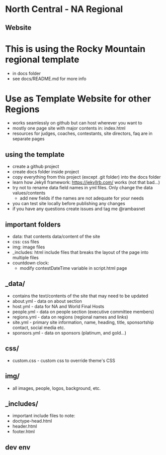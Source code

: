 # North Central - NA Regional

## Website
# This is using the Rocky Mountain regional template

- in docs folder
- see docs/README.md for more info


# Use as Template Website for other Regions
- works seamlessly on github but can host wherever you want to
- mostly one page site with major contents in: index.html
- resources for judges, coaches, contestants, site directors, faq are in separate pages

## using the template
- create a github project
- create docs folder inside project
- copy everything from this project (except .git folder) into the docs folder
- learn how Jekyll framework: https://jekyllrb.com/ works (not that bad...)
- try not to rename data field names in yml files. Only change the data values/contents
    - add new fields if the names are not adequate for your needs
- you can test site locally before publishing any changes
- if you have any questions create issues and tag me @rambasnet

## important folders
- data: that contents data/content of the site
- css: css files
- img: image files
- _includes: html include files that breaks the layout of the page into multiple files
- countdown clock:
    - modify contestDateTime variable in script.html page

## _data/
- contains the text/contents of the site that may need to be updated
- about.yml - data on about section
- host.yml - data for NA and World Final Hosts
- people.yml - data on people section (executive committee members)
- regions.yml - data on regions (regional names and links)
- site.yml - primary site information, name, heading, title, sponsortship contact, social media etc.
- sponsors.yml - data on sponsors (platinum, and gold...)

## css/
- custom.css - custom css to override theme's CSS

## img/
- all images, people, logos, background, etc.

## _includes/
- important include files to note:
- doctype-head.html
- header.html
- footer.html

## dev env
